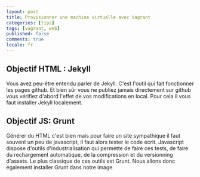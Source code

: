 ```yaml
---
layout: post
title: Provisionner une machine virtuelle avec Vagrant
categories: [tips]
tags: [vagrant, web]
published: false
comments: true
locale: fr
---
```


Objectif HTML : Jekyll
------

Vous avez peu-être entendu parler de Jekyll. C'est l'outil qui fait fonctionner les pages github. Et bien sûr vous ne publiez jamais directement sur github vous vérifiez d'abord l'effet de vos modifications en local. Pour cela il vous faut installer Jekyll localement.

Objectif JS: Grunt
------

Générer du HTML c'est bien mais pour faire un site sympathique il faut souvent un peu de javascript, il faut alors tester le code écrit. Javascript dispose d'outils d'industrialisation qui permette de faire ces tests, de faire du rechargement automatique, de la compression et du versionning d'assets. Le plus classique de ces outils est Grunt.
Nous allons donc également installer Grunt dans notre image.
